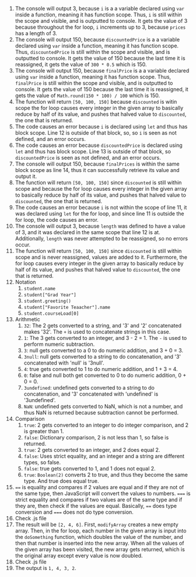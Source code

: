 1. The console will output 3, because `i` is a a variable declared using `var` inside a function, meaning it has function scope. Thus, `i` is still within the scope and visible, and is outputted to console. It gets the value of 3 because throughout the for loop, `i` increments up to 3, because `prices` has a length of 3.
2. The console will output 150, because `discountedPrice` is a a variable declared using `var` inside a function, meaning it has function scope. Thus, `discountedPrice` is still within the scope and visible, and is outputted to console. It gets the value of 150 because the last time it is reassigned, it gets the value of `300 * 0.5` which is 150.
3. The console will output 150, because `finalPrice` is a a variable declared using `var` inside a function, meaning it has function scope. Thus, `finalPrice` is still within the scope and visible, and is outputted to console. It gets the value of 150 because the last time it is reassigned, it gets the value of `Math.round(150 * 100) / 100` which is 150.
4. The function will return `[50, 100, 150]` because `discounted` is witin scope the for loop causes every integer in the given array to basically reduce by half of its value, and pushes that halved value to `discounted`, the one that is returned.
5. The code causes an error because `i` is declared using `let` and thus has block scope. Line 12 is outside of that block, so, so `i` is seen as not defined, and an error occurs.
6. The code causes an error because `discountedPrice` is declared using `let` and thus has block scope. Line 13 is outside of that block, so `discountedPrice` is seen as not defined, and an error occurs.
7. The console will output 150, because `finalPrices` is within the same block scope as line 14, thus it can successfully retrieve its value and output it.
8. The function will return `[50, 100, 150]` since `discounted` is still within scope and because the for loop causes every integer in the given array to basically reduce by half of its value, and pushes that halved value to `discounted`, the one that is returned.
9. The code causes an error because `i` is not within the scope of line 11, it was declared using `let` for the for loop, and since line 11 is outside the for loop, the code causes an error.
10. The console will output 3, because `length` was defined to have a value of 3, and it was declared in the same scope that line 12 is at. Additionally, `length` was never attempted to be reassigned, so no errors occur.
11. The function will return `[50, 100, 150]` since `discounted` is still within scope and is never reassigned, values are added to it. Furthermore, the for loop causes every integer in the given array to basically reduce by half of its value, and pushes that halved value to `discounted`, the one that is returned.
12. Notation
    1.  `student.name`
    2.  `student["Grad Year"]`
    3.  `student.greeting()`
    4.  `student["Favorite Teaacher"].name`
    5.  `student.courseLoad[0]`
13. Arithmetic
    1.  `32`: The 2 gets converted to a string, and '3' and '2' concatenated makes '32'. The `+` is used to concatenate strings in this case.
    2.  `1`: The 3 gets converted to an integer, and 3 - 2 = 1. The `-` is used to perform numeric subtraction.
    3.  `3`: null gets converted to a 0 to do numeric addition, and 3 + 0 = 3.
    4.  `3null`: null gets converted to a string to do concatenation, and '3' concatenated with 'null' is '3null'.
    5.  `4`: true gets converted to 1 to do numeric addition, and 1 + 3 = 4.
    6.  `0`: false and null both get converted to 0 to do numeric addition, 0 + 0 = 0.
    7.  `3undefined`: undefined gets converted to a string to do concatenation, and '3' concatenated with 'undefined' is '3undefined'.
    8.  `NaN`: undefined gets converted to NaN, which is not a number, and thus NaN is returned because subtraction cannot be performed.
14. Comparison
    1.  `true`: 2 gets converted to an integer to do integer comparison, and 2 is greater than 1.
    2.  `false`: Dictionary comparison, 2 is not less than 1, so false is returned.
    3.  `true`: 2 gets converted to an integer, and 2 does equal 2.
    4.  `false`: Uses strict equality, and an integer and a string are different types, so false.
    5.  `false`: true gets converted to 1, and 1 does not equal 2.
    6.  `true`: `Boolean(2)` converts 2 to true, and thus they become the same type. And true does equal true.
15. `==` is equality and compares if 2 values are equal and if they are not of the same type, then JavaScript will convert the values to numbers. `===` is strict equality and compares if two values are of the same type and if they are, then check if the values are equal. Basically, `==` does type conversion and `===` does not do type conversion.
16. Check .js file
17. The result will be `[2, 4, 6]`. First, `modifyArray` creates a new empty array. Then, in the for loop, each number in the given array is input into the `doSomething` function, which doubles the value of the number, and then that number is inserted into the new array. When all the values of the given array has been visited, the new array gets returned, which is the original array except every value is now doubled.
18. Check .js file
19. The output is `1, 4, 3, 2`.